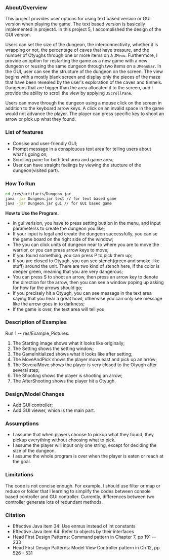 ### About/Overview

This project provides user options for using text based version or GUI version when playing the game. The text based version is basically implemented in project4. In this project 5, I accomplished the design of the GUI version.

Users can set the size of the dungeon, the interconnectivity, whether it is wrapping or not, the percentage of caves that have treasure, and the number of Otyughs through one or more items on a `JMenu`. Furthermore, I provide an option for restarting the game as a new game with a new dungeon or reusing the same dungeon through two items on a `JMenuBar`. In the GUI, user can see the structure of the dungeon on the screen. The view begins with a mostly blank screen and display only the pieces of the maze that have been revealed by the user's exploration of the caves and tunnels. Dungeons that are bigger than the area allocated it to the screen, and I provide the ability to scroll the view by applying `JScrollPane`.



Users can move through the dungeon using a mouse click on the screen in addition to the keyboard arrow keys. A click on an invalid space in the game would not advance the player. The player can press specific key to shoot an arrow or pick up what they found.

### List of features

- Consise and user-friendly GUI;
- Prompt message in a conspicuous text area for telling users about what's going on;
- Scrolling pane for both text area and game area;
- User can have straight feelings by viewing the stucture of the dungeon(visited part).

### How To Run

```bash
cd /res/artifacts/Dungeon_jar
java -jar Dungeon.jar text // for text based game
java -jar Dungeon.jar gui // for GUI based game
```

**How to Use the Program.** 

- In gui verision, you have to press setting buttion in the menu, and input parameterss to create the dungeon you like;
- If your input is legal and create the dungeon successfully, you can se the game board on the right side of the window;
- The you can click units of dungeon near to where you are to move the warrior, or you can press arrow keys to move;
- If you found something, you can press P to pick them up;
- If you are closed to Otyugh, you can see stench(green and smoke-like stuff) around the unit. There are two kind of stench here, if the color is deeper green, meaning that you are very dangerous;
- You can press S to shoot an arrow, then press an arrow key to denote the direction for the arrow, then you can see a window poping up asking for how far the arrows should go;
- If you precisely hit a Otyugh, you can see messags in the text area saying that you hear a great howl, otherwise you can only see message like the arrow goes in to darkness;
- If the game is over, the text area will tell you.

### Description of Examples

Run 1 -- res/Example_Pictures:

1. The Starting image shows what it looks like originally;
1. The Setting shows the setting window;
1. The GameInitialized shows what it looks like after setting;
1. The MoveAndPick shows the player move east and pick up an arrow;
1. The SeveralMove shows the player is very closed to the Otyugh after several step;
1. The Shooting shows the player is shooting an arrow;
1. The AfterShooting shows the player hit a Otyugh.

### Design/Model Changes

- Add GUI controller;
- Add GUI viewer, which is the main part.

### Assumptions

- I assume that when players choose to pickup what they found, they pickup everything without choosing what to pick.
- I assume the player will input only one string, except for deciding the size of the dungeon.
- I assume the whole program is over when the player is eaten or reach at the goal.

### Limitations

The code is not concise enough. For example, I should use filter or map or reduce or folder that I learning to simplify the codes between console based controller and GUI controller. Currently, differences between two controller generate lots of redundant methods.

### Citation

- Effective Java item 34: Use enmus instead of int constants
- Effective Java item 64: Refer to objects by their interfaces
- Head First Design Patterns: Command pattern in Chapter 7, pp 191 -- 233
- Head First Design Patterns: Model View Controller pattern in Ch 12, pp 526 - 531
